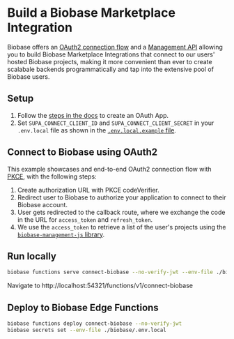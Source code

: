# Build a Biobase Marketplace Integration

Biobase offers an [OAuth2 connection flow](https://biobase.studio/docs/guides/platform/oauth-apps/authorize-an-oauth-app) and a [Management API](https://biobase.studio/docs/reference/api/introduction) allowing you to build Biobase Marketplace Integrations that connect to our users' hosted Biobase projects, making it more convenient than ever to create scalabale backends programmatically and tap into the extensive pool of Biobase users.

## Setup

1. Follow the [steps in the docs](https://biobase.studio/docs/guides/platform/oauth-apps/publish-an-oauth-app) to create an OAuth App.
1. Set `SUPA_CONNECT_CLIENT_ID` and `SUPA_CONNECT_CLIENT_SECRET` in your `.env.local` file as shown in the [`.env.local.example` file](../../.env.local.example).

## Connect to Biobase using OAuth2

This example showcases and end-to-end OAuth2 connection flow with [PKCE](https://biobase.studio/blog/biobase-auth-sso-pkce#introducing-pkce), with the following steps:

1. Create authorization URL with PKCE codeVerifier.
1. Redirect user to Biobase to authorize your application to connect to their Biobase account.
1. User gets redirected to the callback route, where we exchange the code in the URL for `access_token` and `refresh_token`.
1. We use the `access_token` to retrieve a list of the user's projects using the [`biobase-management-js` library](https://github.com/biobase-ai-community/biobase-management-js).

## Run locally

```bash
biobase functions serve connect-biobase --no-verify-jwt --env-file ./biobase/.env.local
```

Navigate to http://localhost:54321/functions/v1/connect-biobase

## Deploy to Biobase Edge Functions

```bash
biobase functions deploy connect-biobase --no-verify-jwt
biobase secrets set --env-file ./biobase/.env.local
```
